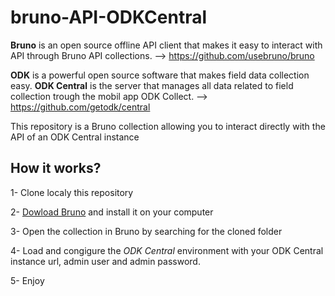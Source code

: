 # bruno-API-ODKCentral

**Bruno** is an open source offline API client that makes it easy to interact with API through Bruno API collections. --> https://github.com/usebruno/bruno

**ODK** is a powerful open source software that makes field data collection easy.
**ODK Central** is the server that manages all data related to field collection trough the mobil app ODK Collect. --> https://github.com/getodk/central

This repository is a Bruno collection allowing you to interact directly with the API of an ODK Central instance

## How it works?

1- Clone localy this repository

2- [Dowload Bruno](https://www.usebruno.com/downloads) and install it on your computer

3- Open the collection in Bruno by searching for the cloned folder

4- Load and congigure the *ODK Central* environment with your ODK Central instance url, admin user and admin password.

5- Enjoy 